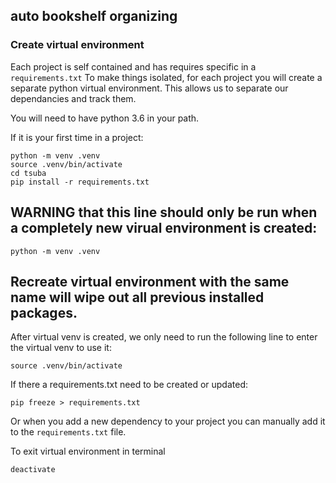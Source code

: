 ## auto bookshelf organizing

### Create virtual environment

Each project is self contained and has requires specific in a `requirements.txt`
To make things isolated, for each project you will create a separate
python virtual environment. This allows us to separate our dependancies and track them.

You will need to have python 3.6 in your path.

If it is your first time in a project:
```
python -m venv .venv
source .venv/bin/activate
cd tsuba
pip install -r requirements.txt
```
## WARNING that this line should only be run when a completely new virual environment is created:
```
python -m venv .venv
```
## Recreate virtual environment with the same name will wipe out all previous installed packages.
After virtual venv is created, we only need to run the following line to enter the virtual venv to use it:
```
source .venv/bin/activate
```
If there a requirements.txt need to be created or updated:
```
pip freeze > requirements.txt
```
Or when you add a new dependency to your project you can manually add it to the
`requirements.txt` file.

To exit virtual environment in terminal
```
deactivate
```

